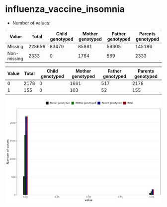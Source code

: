 # influenza_vaccine_insomnia
- Number of values:

| Value | Total | Child genotyped | Mother genotyped | Father genotyped | Parents genotyped |
| ----- | ----- | --------------- | ---------------- | ---------------- |---------------- |
| Missing | 228656 | 83470 | 85881 | 59305 | 145186 |
| Non-missing | 2333 | 0 | 1764 | 569 | 2333 |

| Value | Total | Child genotyped | Mother genotyped | Father genotyped | Parents genotyped |
| ----- | ----- | --------------- | ---------------- | ---------------- |---------------- |
| 0 | 2178 | 0 | 1661 | 517 | 2178 |
| 1 | 155 | 0 | 103 | 52 | 155 |



![](influenza_vaccine_insomnia_n.png)



